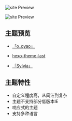![site Preview](assets/images/config/carousel.png)

![site Preview](assets/images/config/carousel1.png)

## 主题预览

- [「o_oyao」](https://dyingdown.github.io)

- [hexo-theme-last](https://hexo-theme-last.github.io/)

- [「Sylvia」](https://sylvia417.github.io/)

## 主题特性

- 自定义程度高，从简洁到复杂    
- 主题不支持部分低版本IE
- 响应式的主题
- 支持多种语言